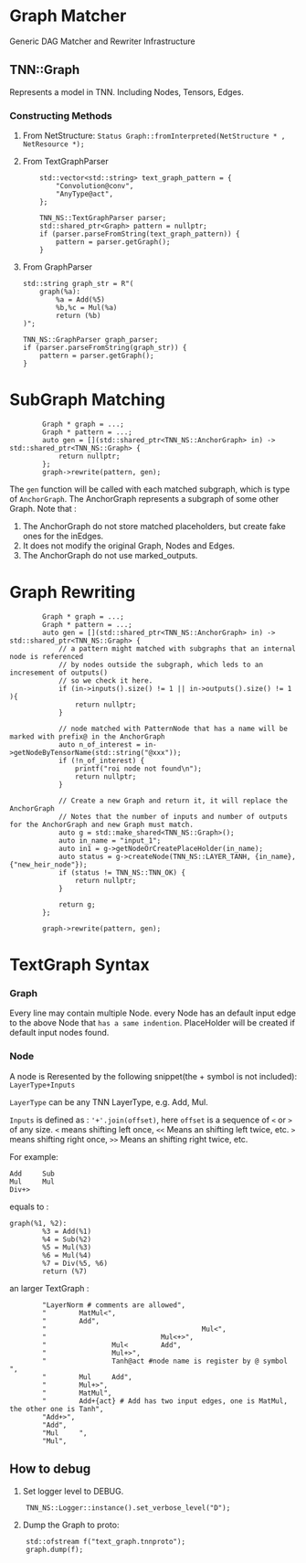 # Graph Matcher 

Generic DAG Matcher and Rewriter Infrastructure 

## TNN::Graph 

Represents a model in TNN. Including Nodes, Tensors, Edges.

### Constructing Methods

1. From NetStructure:
    `Status Graph::fromInterpreted(NetStructure * , NetResource *);`

2. From TextGraphParser
    ```
        std::vector<std::string> text_graph_pattern = {
            "Convolution@conv",
            "AnyType@act",
        };

        TNN_NS::TextGraphParser parser;
        std::shared_ptr<Graph> pattern = nullptr;
        if (parser.parseFromString(text_graph_pattern)) {
            pattern = parser.getGraph();
        }
    ```

3. From GraphParser

    ```
    std::string graph_str = R"(
        graph(%a):
            %a = Add(%5)
            %b,%c = Mul(%a)
            return (%b)
    )";
    
    TNN_NS::GraphParser graph_parser;
    if (parser.parseFromString(graph_str)) {
        pattern = parser.getGraph();
    }
    ```
    
# SubGraph Matching
``` 
        Graph * graph = ...;
        Graph * pattern = ...;
        auto gen = [](std::shared_ptr<TNN_NS::AnchorGraph> in) -> std::shared_ptr<TNN_NS::Graph> {
            return nullptr;
        };
        graph->rewrite(pattern, gen);
```

The `gen` function will be called with each matched subgraph, which is type of `AnchorGraph`. 
The AnchorGraph represents a subgraph of some other Graph.  Note that :
1. The AnchorGraph do not store matched placeholders, but create fake ones for the inEdges.
2. It does not modify the original Graph, Nodes and Edges.
3. The AnchorGraph do not use marked_outputs.

# Graph Rewriting
``` 
        Graph * graph = ...;
        Graph * pattern = ...;
        auto gen = [](std::shared_ptr<TNN_NS::AnchorGraph> in) -> std::shared_ptr<TNN_NS::Graph> {
            // a pattern might matched with subgraphs that an internal node is referenced 
            // by nodes outside the subgraph, which leds to an incresement of outputs()
            // so we check it here.
            if (in->inputs().size() != 1 || in->outputs().size() != 1 ){
                return nullptr;
            }
            
            // node matched with PatternNode that has a name will be marked with prefix@ in the AnchorGraph 
            auto n_of_interest = in->getNodeByTensorName(std::string("@xxx"));
            if (!n_of_interest) {
                printf("roi node not found\n");
                return nullptr;
            }

            // Create a new Graph and return it, it will replace the AnchorGraph
            // Notes that the number of inputs and number of outputs for the AnchorGraph and new Graph must match.
            auto g = std::make_shared<TNN_NS::Graph>();
            auto in_name = "input_1";
            auto in1 = g->getNodeOrCreatePlaceHolder(in_name);
            auto status = g->createNode(TNN_NS::LAYER_TANH, {in_name}, {"new_heir_node"});
            if (status != TNN_NS::TNN_OK) {
                return nullptr;
            }

            return g;
        };
        
        graph->rewrite(pattern, gen);
```

# TextGraph Syntax

### Graph

Every line may contain multiple Node.  every Node has an default input edge to the above Node that `has a same indention`. PlaceHolder will be created if default input nodes found.

### Node
A node is Reresented by the following snippet(the + symbol is not included): `LayerType+Inputs`

`LayerType` can be any TNN LayerType, e.g. Add, Mul.

`Inputs` is defined as : `'+'.join(offset)`, here `offset` is a sequence of `<` or `>` of any size. 
`<` means shifting left once, `<<`  Means an shifting left twice, etc.
`>` means shifting right once, `>>`  Means an shifting right twice, etc.

For example: 
```
Add     Sub
Mul     Mul
Div+>
```

equals to :
```
graph(%1, %2):
        %3 = Add(%1)
        %4 = Sub(%2)
        %5 = Mul(%3)
        %6 = Mul(%4)
        %7 = Div(%5, %6)
        return (%7)
```

an larger TextGraph :

```        
        "LayerNorm # comments are allowed",
        "        MatMul<",
        "        Add",
        "                                      Mul<",
        "                            Mul<+>",
        "                Mul<        Add",
        "                Mul+>",
        "                Tanh@act #node name is register by @ symbol ",
        "        Mul     Add",
        "        Mul+>",
        "        MatMul",
        "        Add+{act} # Add has two input edges, one is MatMul, the other one is Tanh",
        "Add+>",
        "Add",
        "Mul     ",
        "Mul",
```


## How to debug

1. Set logger level to DEBUG.
```
    TNN_NS::Logger::instance().set_verbose_level("D");
```

2. Dump the Graph to proto:
```
    std::ofstream f("text_graph.tnnproto");
    graph.dump(f);
```